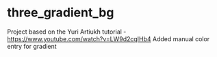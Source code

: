 # three_gradient_bg
Project based on the Yuri Artiukh tutorial - https://www.youtube.com/watch?v=LW9d2cqIHb4
Added manual color entry for gradient
